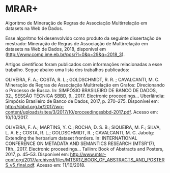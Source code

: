 # MRAR+
Algoritmo de Mineração de Regras de Associação Multirrelação em datasets na Web de Dados.

Esse algoritmo foi desenvolvido como produto da seguinte dissertação de mestrado: Mineração de Regras de Associação de Multirrelação em datasets na Web de Dados, 2018, disponível em (http://www.comp.ime.eb.br/pos/?l=0&p=29&q=2018_3).

Artigos científicos foram publicados com informações relacionadas a esse trabalho.
Segue abaixo uma lista dos trabalhos publicados:

OLIVEIRA, F. A.; COSTA, R. L.; GOLDSCHMIDT, R. R. ; CAVALCANTI, M. C. Mineração de Regras de Associação Multirrelação em Grafos: Direcionando o Processo de Busca. In: SIMPÓSIO BRASILEIRO DE BANCO DE DADOS, 32., SESSÃO TÉCNICA SBBD, 9., 2017. Electronic proceedings... Uberlândia: Simpósio Brasileiro de Banco de Dados, 2017, p. 270–275. Disponível em: http://sbbd.org.br/2017/wp-content/uploads/sites/3/2017/10/proceedingssbbd-2017.pdf. Acesso em: 10/10/2017.

OLIVEIRA, F. A.; MARTINS, Y. C.; ROCHA, D. S. B.; SIQUEIRA, M. F.; SILVA, L. A. E.; COSTA, R. L.; GOLDSCHMIDT, R. ; CAVALCANTI, M. C. Jabotg: Extending the herbarium dataset frontiers. In: INTERNATIONAL CONFERENCE ON METADATA AND SEMANTICS RESEARCH (MTSR’17), 11th., 2017. Electronic proceedings... Tallinn: Book of Abstracts and Posters, 2017, p. 45–53. Disponível em: http://www.mtsr-conf.org/2017/archived/files/MTSR17_BOOK_OF_ABSTRACTS_AND_POSTERS_v5_final.pdf. Acesso em: 11/10/2018.

